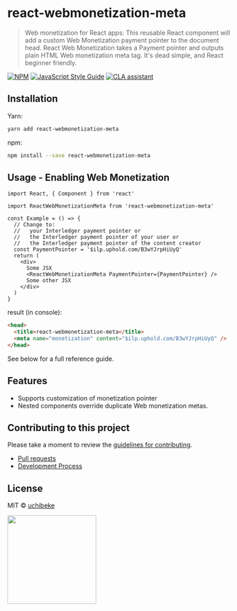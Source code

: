 # react-webmonetization-meta

> Web monetization for React apps:
> This reusable React component will add a custom Web Monetization payment pointer to the document head.
> React Web Monetization takes a Payment pointer and outputs plain HTML Web monetization meta tag. It's dead simple, and React beginner friendly.

[![NPM](https://img.shields.io/npm/v/react-webmonetization-meta.svg)](https://www.npmjs.com/package/react-webmonetization-meta) [![JavaScript Style Guide](https://img.shields.io/badge/code_style-standard-brightgreen.svg)](https://standardjs.com)
[![CLA assistant](https://cla-assistant.io/readme/badge/uchibeke/react-webmonetization-meta)](https://cla-assistant.io/uchibeke/react-webmonetization-meta)

## Installation

Yarn:

```bash
yarn add react-webmonetization-meta
```

npm:

```bash
npm install --save react-webmonetization-meta
```

## Usage - Enabling Web Monetization

```tsx
import React, { Component } from 'react'

import ReactWebMonetizationMeta from 'react-webmonetization-meta'

const Example = () => {
  // Change to:
  //   your Interledger payment pointer or
  //   the Interledger payment pointer of your user or
  //   the Interledger payment pointer of the content creator
  const PaymentPointer = '$ilp.uphold.com/B3wYJrpHiUyQ'
  return (
    <div>
      Some JSX
      <ReactWebMonetizationMeta PaymentPointer={PaymentPointer} />
      Some other JSX
    </div>
  )
}
```

result (in console):

```html
<head>
  <title>react-webmonetization-meta</title>
  <meta name="monetization" content="$ilp.uphold.com/B3wYJrpHiUyQ" />
</head>
```

See below for a full reference guide.

## Features

- Supports customization of monetization pointer
- Nested components override duplicate Web monetization metas.

## Contributing to this project

Please take a moment to review the [guidelines for contributing](CONTRIBUTING.md).

- [Pull requests](CONTRIBUTING.md#pull-requests)
- [Development Process](CONTRIBUTING.md#development)

## License

MIT © [uchibeke](https://github.com/uchibeke)

<img align="left" height="200" src="https://i0.wp.com/www.africahacks.com/wp-content/uploads/2020/03/Brand-Colours-1.png?fit=1123%2C257&ssl=1" />
